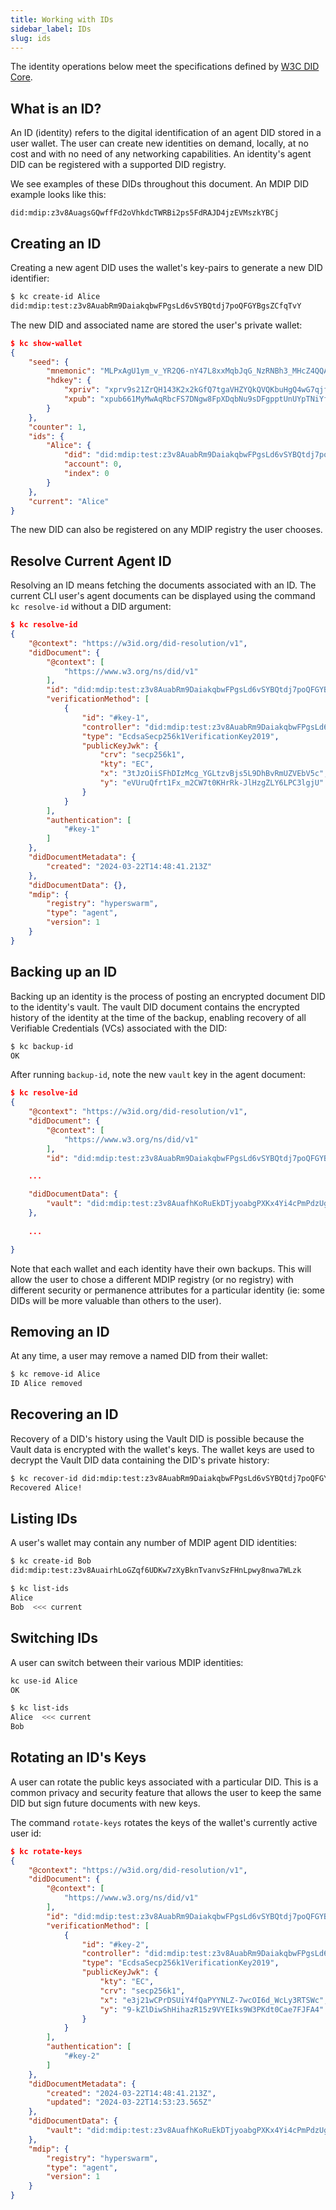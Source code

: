 ```yaml
---
title: Working with IDs
sidebar_label: IDs
slug: ids
---
```


The identity operations below meet the specifications defined by [W3C DID Core](https://www.w3.org/TR/did-core/).

## What is an ID?

An ID (identity) refers to the digital identification of an agent DID stored in a user wallet. The user can create new identities on demand, locally, at no cost and with no need of any networking capabilities. An identity's agent DID can be registered with a supported DID registry.

We see examples of these DIDs throughout this document. An MDIP DID example looks like this:

`did:mdip:z3v8AuagsGQwffFd2oVhkdcTWRBi2ps5FdRAJD4jzEVMszkYBCj`

## Creating an ID

Creating a new agent DID uses the wallet's key-pairs to generate a new DID identifier:

```sh
$ kc create-id Alice
did:mdip:test:z3v8AuabRm9DaiakqbwFPgsLd6vSYBQtdj7poQFGYBgsZCfqTvY
```

The new DID and associated name are stored the user's private wallet:

```json
$ kc show-wallet
{
    "seed": {
        "mnemonic": "MLPxAgU1ym_v_YR2Q6-nY47L8xxMqbJqG_NzRNBh3_MHcZ4QQA2x3DI4fSAG2g-XHC3M_EGtmqY6NhVpsC9yKysFYQmcqjm7cAknpJajZYCVlVs7hJPRLdOqkpy4eotTVblgZdYsYtcgbU9kmYc",
        "hdkey": {
            "xpriv": "xprv9s21ZrQH143K2x2kGfQ7tgaVHZYQkQVQKbuHgQ4wG7qjfsBoMQD35Ly6rupdEDED1ZBWKtRGWnjwcf9Wxbyvwn4idCPe1kayCrBoLAp8Hvb",
            "xpub": "xpub661MyMwAqRbcFS7DNgw8FpXDqbNu9sDFgpptUnUYpTNiYfWwtwXHd9HaiD1pEfLtMGVBKpCR9D6Vtriqkv7co4W72stnzpLdxPRmuLWJUHS"
        }
    },
    "counter": 1,
    "ids": {
        "Alice": {
            "did": "did:mdip:test:z3v8AuabRm9DaiakqbwFPgsLd6vSYBQtdj7poQFGYBgsZCfqTvY",
            "account": 0,
            "index": 0
        }
    },
    "current": "Alice"
}
```

The new DID can also be registered on any MDIP registry the user chooses.

## Resolve Current Agent ID

Resolving an ID means fetching the documents associated with an ID. The current CLI user's agent documents can be displayed using the command `kc resolve-id` without a DID argument:

```json
$ kc resolve-id
{
    "@context": "https://w3id.org/did-resolution/v1",
    "didDocument": {
        "@context": [
            "https://www.w3.org/ns/did/v1"
        ],
        "id": "did:mdip:test:z3v8AuabRm9DaiakqbwFPgsLd6vSYBQtdj7poQFGYBgsZCfqTvY",
        "verificationMethod": [
            {
                "id": "#key-1",
                "controller": "did:mdip:test:z3v8AuabRm9DaiakqbwFPgsLd6vSYBQtdj7poQFGYBgsZCfqTvY",
                "type": "EcdsaSecp256k1VerificationKey2019",
                "publicKeyJwk": {
                    "crv": "secp256k1",
                    "kty": "EC",
                    "x": "3tJzOiiSFhDIzMcg_YGLtzvBjs5L9DhBvRmUZVEbV5c",
                    "y": "eVUruQfrt1Fx_m2CW7t0KHrRk-JlHzgZLY6LPC3lgjU"
                }
            }
        ],
        "authentication": [
            "#key-1"
        ]
    },
    "didDocumentMetadata": {
        "created": "2024-03-22T14:48:41.213Z"
    },
    "didDocumentData": {},
    "mdip": {
        "registry": "hyperswarm",
        "type": "agent",
        "version": 1
    }
}
```

## Backing up an ID

Backing up an identity is the process of posting an encrypted document DID to the identity's vault. The vault DID document contains the encrypted history of the identity at the time of the backup, enabling recovery of all Verifiable Credentials (VCs) associated with the DID:

```sh
$ kc backup-id
OK
```

After running `backup-id`, note the new `vault` key in the agent document:

```json
$ kc resolve-id
{
    "@context": "https://w3id.org/did-resolution/v1",
    "didDocument": {
        "@context": [
            "https://www.w3.org/ns/did/v1"
        ],
        "id": "did:mdip:test:z3v8AuabRm9DaiakqbwFPgsLd6vSYBQtdj7poQFGYBgsZCfqTvY",

    ...

    "didDocumentData": {
        "vault": "did:mdip:test:z3v8AuafhKoRuEkDTjyoabgPXKx4Yi4cPmPdzUgMNyKxkzYNA6u"
    },
    
    ...

}
```

Note that each wallet and each identity have their own backups. This will allow the user to chose a different MDIP registry (or no registry) with different security or permanence attributes for a particular identity (ie: some DIDs will be more valuable than others to the user).

## Removing an ID

At any time, a user may remove a named DID from their wallet:

```sh
$ kc remove-id Alice
ID Alice removed
```

## Recovering an ID

Recovery of a DID's history using the Vault DID is possible because the Vault data is encrypted with the wallet's keys. The wallet keys are used to decrypt the Vault DID data containing the DID's private history:

```sh
$ kc recover-id did:mdip:test:z3v8AuabRm9DaiakqbwFPgsLd6vSYBQtdj7poQFGYBgsZCfqTvY
Recovered Alice!
```

## Listing IDs

A user's wallet may contain any number of MDIP agent DID identities:

```sh 
$ kc create-id Bob
did:mdip:test:z3v8AuairhLoGZqf6UDKw7zXyBknTvanvSzFHnLpwy8nwa7WLzk
```

```sh {3}
$ kc list-ids
Alice
Bob  <<< current
```

## Switching IDs

A user can switch between their various MDIP identities:

```sh
kc use-id Alice
OK
```

```sh {2}
$ kc list-ids
Alice  <<< current
Bob
```

## Rotating an ID's Keys

A user can rotate the public keys associated with a particular DID. This is a common privacy and security feature that allows the user to keep the same DID but sign future documents with new keys.

The command `rotate-keys` rotates the keys of the wallet's currently active user id:

```json
$ kc rotate-keys
{
    "@context": "https://w3id.org/did-resolution/v1",
    "didDocument": {
        "@context": [
            "https://www.w3.org/ns/did/v1"
        ],
        "id": "did:mdip:test:z3v8AuabRm9DaiakqbwFPgsLd6vSYBQtdj7poQFGYBgsZCfqTvY",
        "verificationMethod": [
            {
                "id": "#key-2",
                "controller": "did:mdip:test:z3v8AuabRm9DaiakqbwFPgsLd6vSYBQtdj7poQFGYBgsZCfqTvY",
                "type": "EcdsaSecp256k1VerificationKey2019",
                "publicKeyJwk": {
                    "kty": "EC",
                    "crv": "secp256k1",
                    "x": "e3j21wCPrDSUiY4fQaPYYNLZ-7wcOI6d_WcLy3RTSWc",
                    "y": "9-kZlDiwShHihazR15z9VYEIks9W3PKdt0Cae7FJFA4"
                }
            }
        ],
        "authentication": [
            "#key-2"
        ]
    },
    "didDocumentMetadata": {
        "created": "2024-03-22T14:48:41.213Z",
        "updated": "2024-03-22T14:53:23.565Z"
    },
    "didDocumentData": {
        "vault": "did:mdip:test:z3v8AuafhKoRuEkDTjyoabgPXKx4Yi4cPmPdzUgMNyKxkzYNA6u"
    },
    "mdip": {
        "registry": "hyperswarm",
        "type": "agent",
        "version": 1
    }
}
```